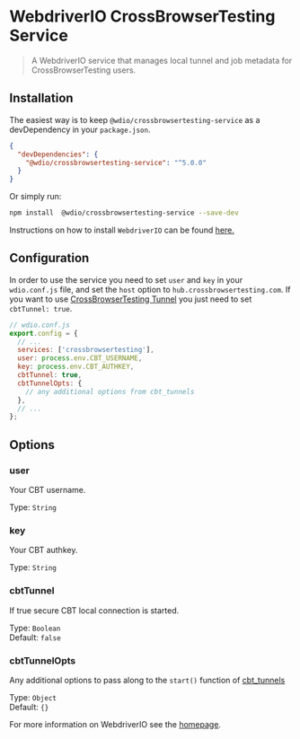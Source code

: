 WebdriverIO CrossBrowserTesting Service
==========

> A WebdriverIO service that manages local tunnel and job metadata for CrossBrowserTesting users.

## Installation

The easiest way is to keep `@wdio/crossbrowsertesting-service` as a devDependency in your `package.json`.

```json
{
  "devDependencies": {
    "@wdio/crossbrowsertesting-service": "^5.0.0"
  }
}
```


Or simply run:

```bash
npm install  @wdio/crossbrowsertesting-service --save-dev
```


Instructions on how to install `WebdriverIO` can be found [here.](https://webdriver.io/docs/gettingstarted.html)

## Configuration

In order to use the service you need to set `user` and `key` in your `wdio.conf.js` file, and set the `host` option to `hub.crossbrowsertesting.com`. If you want to use [CrossBrowserTesting Tunnel](https://help.crossbrowsertesting.com/local-connection/general/local-tunnel-overview/)
you just need to set `cbtTunnel: true`.



```js
// wdio.conf.js
export.config = {
  // ...
  services: ['crossbrowsertesting'],
  user: process.env.CBT_USERNAME,
  key: process.env.CBT_AUTHKEY,
  cbtTunnel: true,
  cbtTunnelOpts: {
    // any additional options from cbt_tunnels
  },
  // ...
};
```

## Options

### user
Your CBT username.

Type: `String`

### key
Your CBT authkey.

Type: `String`

### cbtTunnel
If true secure CBT local connection is started.

Type: `Boolean`<br>
Default: `false`

### cbtTunnelOpts
Any additional options to pass along to the `start()` function of [cbt_tunnels](https://www.npmjs.com/package/cbt_tunnels)

Type: `Object`<br>
Default: `{}`


For more information on WebdriverIO see the [homepage](http://webdriver.io).
